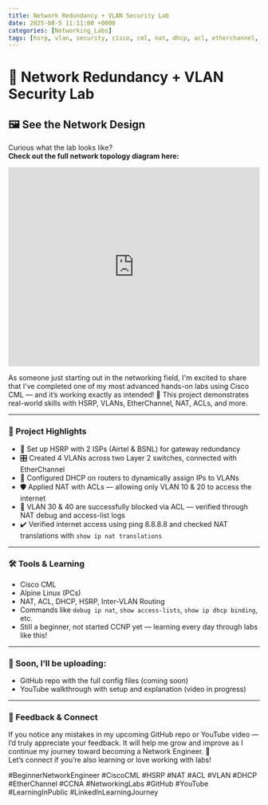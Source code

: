 ```yaml
---
title: Network Redundancy + VLAN Security Lab
date: 2025-08-5 11:11:00 +0000
categories: [Networking_Labs]
tags: [hsrp, vlan, security, cisco, cml, nat, dhcp, acl, etherchannel, inter-vlan, networklab]
---
```


# 🚀 Network Redundancy + VLAN Security Lab

## 🖼️ See the Network Design

Curious what the lab looks like?  
**Check out the full network topology diagram here:**

<!-- Embed full YouTube video -->
<iframe width="100%" height="400"
  src="https://youtu.be/sIpxjIj7xF4"
  title="YouTube video player"
  frameborder="0"
  allow="accelerometer; autoplay; clipboard-write; encrypted-media; gyroscope; picture-in-picture"
  allowfullscreen>
</iframe>

As someone just starting out in the networking field, I'm excited to share that I've completed one of my most advanced hands-on labs using Cisco CML — and it’s working exactly as intended! 👏 This project demonstrates real-world skills with HSRP, VLANs, EtherChannel, NAT, ACLs, and more.

---

### 📌 Project Highlights

- 🧩 Set up HSRP with 2 ISPs (Airtel & BSNL) for gateway redundancy  
- 🎛️ Created 4 VLANs across two Layer 2 switches, connected with EtherChannel  
- 🔄 Configured DHCP on routers to dynamically assign IPs to VLANs  
- 🛡️ Applied NAT with ACLs — allowing only VLAN 10 & 20 to access the internet  
- 🚫 VLAN 30 & 40 are successfully blocked via ACL — verified through NAT debug and access-list logs  
- ✔️ Verified internet access using ping 8.8.8.8 and checked NAT translations with `show ip nat translations`  

---

### 🛠️ Tools & Learning

- Cisco CML  
- Alpine Linux (PCs)  
- NAT, ACL, DHCP, HSRP, Inter-VLAN Routing  
- Commands like `debug ip nat`, `show access-lists`, `show ip dhcp binding`, etc.  
- Still a beginner, not started CCNP yet — learning every day through labs like this!

---

### 🎥 Soon, I’ll be uploading:

- GitHub repo with the full config files (coming soon)  
- YouTube walkthrough with setup and explanation (video in progress)  

---

### 🙏 Feedback & Connect

If you notice any mistakes in my upcoming GitHub repo or YouTube video — I’d truly appreciate your feedback. It will help me grow and improve as I continue my journey toward becoming a Network Engineer. 🤝  
Let’s connect if you’re also learning or love working with labs!

#BeginnerNetworkEngineer #CiscoCML #HSRP #NAT #ACL #VLAN #DHCP #EtherChannel #CCNA #NetworkingLabs #GitHub #YouTube #LearningInPublic #LinkedInLearningJourney
